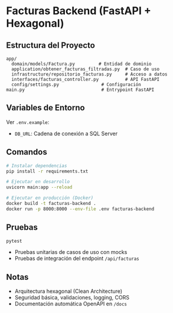 # Facturas Backend (FastAPI + Hexagonal)

## Estructura del Proyecto

```
app/
  domain/models/Factura.py         # Entidad de dominio
  application/obtener_facturas_filtradas.py  # Caso de uso
  infrastructure/repositorio_facturas.py     # Acceso a datos
  interfaces/facturas_controller.py          # API FastAPI
  config/settings.py                # Configuración
main.py                             # Entrypoint FastAPI
```

## Variables de Entorno

Ver `.env.example`:
- `DB_URL`: Cadena de conexión a SQL Server

## Comandos

```bash
# Instalar dependencias
pip install -r requirements.txt

# Ejecutar en desarrollo
uvicorn main:app --reload

# Ejecutar en producción (Docker)
docker build -t facturas-backend .
docker run -p 8000:8000 --env-file .env facturas-backend
```

## Pruebas

```bash
pytest
```

- Pruebas unitarias de casos de uso con mocks
- Pruebas de integración del endpoint `/api/facturas`

## Notas
- Arquitectura hexagonal (Clean Architecture)
- Seguridad básica, validaciones, logging, CORS
- Documentación automática OpenAPI en `/docs` 